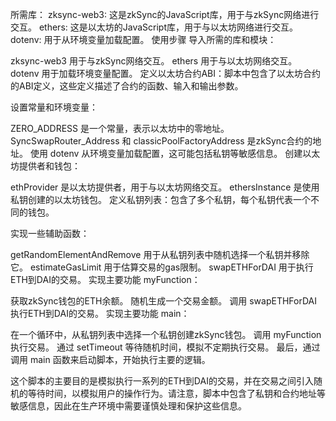 所需库：
zksync-web3: 这是zkSync的JavaScript库，用于与zkSync网络进行交互。
ethers: 这是以太坊的JavaScript库，用于与以太坊网络进行交互。
dotenv: 用于从环境变量加载配置。
使用步骤
导入所需的库和模块：

zksync-web3 用于与zkSync网络交互。
ethers 用于与以太坊网络交互。
dotenv 用于加载环境变量配置。
定义以太坊合约ABI：脚本中包含了以太坊合约的ABI定义，这些定义描述了合约的函数、输入和输出参数。

设置常量和环境变量：

ZERO_ADDRESS 是一个常量，表示以太坊中的零地址。
SyncSwapRouter_Address 和 classicPoolFactoryAddress 是zkSync合约的地址。
使用 dotenv 从环境变量加载配置，这可能包括私钥等敏感信息。
创建以太坊提供者和钱包：

ethProvider 是以太坊提供者，用于与以太坊网络交互。
ethersInstance 是使用私钥创建的以太坊钱包。
定义私钥列表：包含了多个私钥，每个私钥代表一个不同的钱包。

实现一些辅助函数：

getRandomElementAndRemove 用于从私钥列表中随机选择一个私钥并移除它。
estimateGasLimit 用于估算交易的gas限制。
swapETHForDAI 用于执行ETH到DAI的交易。
实现主要功能 myFunction：

获取zkSync钱包的ETH余额。
随机生成一个交易金额。
调用 swapETHForDAI 执行ETH到DAI的交易。
实现主要功能 main：

在一个循环中，从私钥列表中选择一个私钥创建zkSync钱包。
调用 myFunction 执行交易。
通过 setTimeout 等待随机时间，模拟不定期执行交易。
最后，通过调用 main 函数来启动脚本，开始执行主要的逻辑。

这个脚本的主要目的是模拟执行一系列的ETH到DAI的交易，并在交易之间引入随机的等待时间，以模拟用户的操作行为。请注意，脚本中包含了私钥和合约地址等敏感信息，因此在生产环境中需要谨慎处理和保护这些信息。

